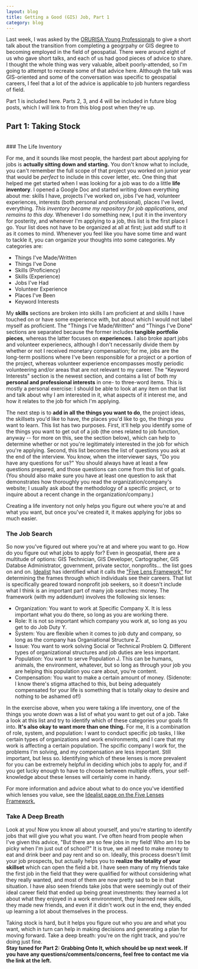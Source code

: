 ```yaml
---
layout: blog
title: Getting a Good (GIS) Job, Part 1
category: blog
---
```


Last week, I was asked by the [ORURISA Young Professionals](http://orurisayp.org) to give a short talk about the transition from completing a geogrpahy or GIS degree to becoming employed in the field of geospatial. There were around eight of us who gave short talks, and each of us had good pieces of advice to share. I thought the whole thing was very valuable, albeit poorly-attended, so I'm going to attempt to recreate some of that advice here. Although the talk was GIS-oriented and some of the conversation was specific to geospatial careers, I feel that a lot of the advice is applicable to job hunters regardless of field.

Part 1 is included here. Parts 2, 3, and 4 will be included in future blog posts, which I will link to from this blog post when they're up.
<br>
## Part 1: Taking Stock
<br>
### The Life Inventory

For me, and it sounds like most people, the hardest part about applying for jobs is **actually sitting down and starting.** You don't know what to include, you can't remember the full scope of that project you worked on junior year that would be _perfect_ to include in this cover letter, etc. One thing that helped me get started when I was looking for a job was to do a little **life inventory**. I opened a Google Doc and started writing down everything about me: skills I have, projects I've worked on, jobs I've had, volunteer experiences, interests (both personal and professional), places I've lived, everything. _This inventory became my repository for job applications, and remains to this day._ Whenever I do something new, I put it in the inventory for posterity, and whenever I'm applying to a job, this list is the first place I go. Your list does not have to be organized at all at first; just add stuff to it as it comes to mind. Whenever you feel like you have some time and want to tackle it, you can organize your thoughts into some categories. My categories are:

* Things I've Made/Written
* Things I've Done
* Skills (Proficiency)
* Skills (Experience)
* Jobs I've Had
* Volunteer Experience
* Places I've Been
* Keyword Interests

My **skills** sections are broken into skills I am proficient at and skills I have touched on or have some experience with, but about which I would not label myself as proficient. The "Things I've Made/Written" and "Things I've Done" sections are separated because the former includes **tangible portfolio pieces**, whereas the latter focuses on **experiences**. I also broke apart jobs and volunteer experienecs, although I don't necessarily divide them  by whether or not I received monetary compensation; for me, jobs are the long-term positions where I've been responsible for a project or a portion of the project, whereas volunteer experience encompasses mostly periodic volunteering and/or areas that are not relevant to my career. The "Keyword Interests" section is the newest section, and contains a list of both my **personal and professional interests** in one- to three-word items. This is mostly a personal exercise: I should be able to look at any item on that list and talk about why I am interested in it, what aspects of it interest me, and how it relates to the job for which I'm applying.

The next step is to **add in all the things you want to do**, the project ideas, the skillsets you'd like to have, the places you'd like to go, the things you want to learn. This list has two purposes. First, it'll help you identify some of the things you want to get out of a job (the ones related to job function, anyway -- for more on this, see the section below), which can help to determine whether or not you're legitimately interested in the job for which you're applying. Second, this list becomes the list of questions you ask at the end of the interview. You know, when the interviewer says, "Do you have any questions for us?" You should always have at least a few questions prepared, and those questions can come from this list of goals. (You should also make sure you have at least one question to ask that demonstrates how thoroughly you read the organization/company's website; I usually ask about the methodology of a specific project, or to inquire about a recent change in the organization/company.)

Creating a life inventory not only helps you figure out where you're at and what you want, but once you've created it, it makes applying for jobs so much easier.
<br>
### The Job Search

So now you've figured out where you're at and where you want to go. How do you figure out what jobs to apply for? Even in geospatial, there are a multitude of options: GIS Technician, GIS Developer, Cartographer, GIS Databse Administrator, government, private sector, nonprofits... the list goes on and on. [Idealist](http://idealist.org) has identified what it calls the ["Five Lens Framework"](http://www.idealist.org/info/Careers/SelfKnowledge/Lenses) for determining the frames through which individuals see their careers. That list is specifically geared toward nonprofit job seekers, so it doesn't include what I think is an important part of many job searches: money. The framework (with my addendum) involves the following six lenses:

* Organization: You want to work at Specific Company X. It is less important what you do there, so long as you are working there.
* Role: It is not so important which company you work at, so long as you get to do Job Duty Y.
* System: You are flexible when it comes to job duty and company, so long as the company has Organiational Structure Z.
* Issue: You want to work solving Social or Technical Problem Q. Different types of organizational structures and job duties are less important.
* Population: You want to serve Population J. This can be humans, animals, the environment, whatever, but so long as through your job you are helping this population you care about, you're content.
* Compensation: You want to make a certain amount of money. (Sidenote: I know there's stigma attached to this, but being adequately compensated for your life is something that is totally okay to desire and nothing to be ashamed of!)

In the exercise above, when you were taking a life inventory, one of the things you wrote down was a list of what you want to get out of a job. Take a look at this list and try to identify which of these categories your goals fit into. **It's also okay to want more than one thing.** For me, it is a combination of role, system, and population: I want to conduct specific job tasks, I like certain types of organizations and work environments, and I care that my work is affecting a certain population. The spcific company I work for, the problems I'm solving, and my compensation are less important. Still important, but less so. Identifying which of these lenses is more prevalent for you can be extremely helpful in deciding which jobs to apply for, and if you get lucky enough to have to choose between multiple offers, your self-knowledge about these lenses will certainly come in handy.

For more information and advice about what to do once you've identified which lenses you value, see the [Idealist page on the Five Lenses Framework.](http://www.idealist.org/info/Careers/SelfKnowledge/Lenses)
<br>
### Take A Deep Breath

Look at you! Now you know all about yourself, and you're starting to identify jobs that will give you what you want. I've often heard from people when I've given this advice, "But there are so few jobs in my field! Who am I to be picky when I'm just out of school?" It is true, we all need to make money to eat and drink beer and pay rent and so on. Ideally, this process doesn't limit your job prospects, but actually helps you to **realize the totality of your skillset** which can open the field a bit. I have seen many of my friends take the first job in the field that they were qualified for without considering what they really wanted, and most of them are now pretty sad to be in that situation. I have also seen friends take jobs that were seemingly out of their ideal career field that ended up being great investments: they learned a lot about what they enjoyed in a work environment, they learned new skills, they made new friends, and even if it didn't work out in the end, they ended up learning a lot about themselves in the process.

Taking stock is hard, but it helps you figure out who you are and what you want, which in turn can help in making decisions and generating a plan for moving forward. Take a deep breath: you're on the right track, and you're doing just fine.
<br>
**Stay tuned for Part 2: Grabbing Onto It, which should be up next week. If you have any questions/comments/concerns, feel free to contact me via the link at the left.**
